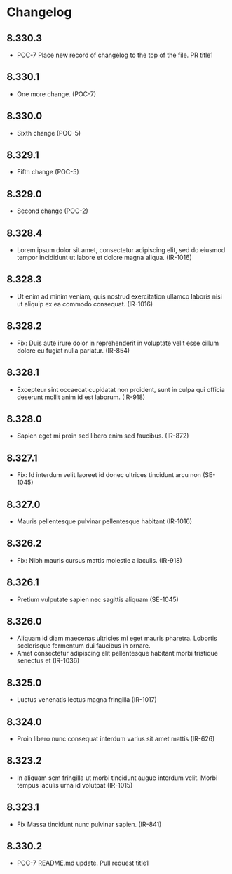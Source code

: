 # Changelog

## 8.330.3
* POC-7 Place new record of changelog to the top of the file. PR title1


## 8.330.1
* One more change. (POC-7)

## 8.330.0
* Sixth change (POC-5)

## 8.329.1
* Fifth change (POC-5)

## 8.329.0
* Second change (POC-2)

## 8.328.4
* Lorem ipsum dolor sit amet, consectetur adipiscing elit, sed do eiusmod tempor incididunt ut labore et dolore magna aliqua. (IR-1016)

## 8.328.3
* Ut enim ad minim veniam, quis nostrud exercitation ullamco laboris nisi ut aliquip ex ea commodo consequat. (IR-1016)

## 8.328.2
* Fix: Duis aute irure dolor in reprehenderit in voluptate velit esse cillum dolore eu fugiat nulla pariatur. (IR-854)

## 8.328.1
* Excepteur sint occaecat cupidatat non proident, sunt in culpa qui officia deserunt mollit anim id est laborum. (IR-918)

## 8.328.0
* Sapien eget mi proin sed libero enim sed faucibus.  (IR-872)

## 8.327.1
* Fix: Id interdum velit laoreet id donec ultrices tincidunt arcu non (SE-1045)

## 8.327.0
* Mauris pellentesque pulvinar pellentesque habitant (IR-1016)

## 8.326.2
* Fix: Nibh mauris cursus mattis molestie a iaculis. (IR-918)

## 8.326.1
* Pretium vulputate sapien nec sagittis aliquam (SE-1045)

## 8.326.0
* Aliquam id diam maecenas ultricies mi eget mauris pharetra. Lobortis scelerisque fermentum dui faucibus in ornare.
* Amet consectetur adipiscing elit pellentesque habitant morbi tristique senectus et (IR-1036)

## 8.325.0
* Luctus venenatis lectus magna fringilla (IR-1017)

## 8.324.0
* Proin libero nunc consequat interdum varius sit amet mattis (IR-626)

## 8.323.2
* In aliquam sem fringilla ut morbi tincidunt augue interdum velit. Morbi tempus iaculis urna id volutpat (IR-1015)

## 8.323.1
* Fix Massa tincidunt nunc pulvinar sapien. (IR-841)
## 8.330.2
* POC-7 README.md update. Pull request title1

